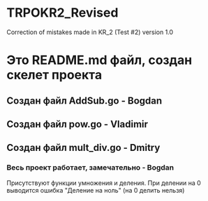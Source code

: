 # TRPOKR2_Revised
Correction of mistakes made in KR_2 (Test #2)
version 1.0

# Это README.md файл, создан скелет проекта
## Создан файл AddSub.go - Bogdan
## Создан файл pow.go - Vladimir
## Создан файл mult_div.go - Dmitry

### Весь проект работает, замечательно - Bogdan

Присутствуют функции умножения и деления. При делении на 0 выводится ошибка "Деление на ноль" (на 0 делить нельзя)
